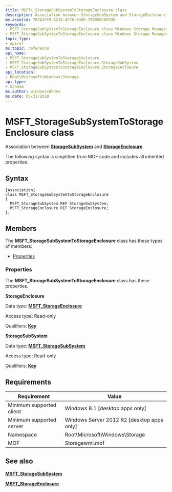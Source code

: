 ```yaml
---
title: MSFT\_StorageSubSystemToStorageEnclosure class
description: Association between StorageSubSystem and StorageEnclosure.
ms.assetid: 787A2FC9-A215-4F76-936E-709D5BC0FD30
keywords:
- MSFT_StorageSubSystemToStorageEnclosure class Windows Storage Management API
- MSFT_StorageSubSystemToStorageEnclosure class Windows Storage Management API , described
topic_type:
- apiref
ms.topic: reference
api_name:
- MSFT_StorageSubSystemToStorageEnclosure
- MSFT_StorageSubSystemToStorageEnclosure.StorageSubSystem
- MSFT_StorageSubSystemToStorageEnclosure.StorageEnclosure
api_location:
- Root\Microsoft\Windows\Storage
api_type:
- Schema
ms.author: windowssdkdev
ms.date: 05/31/2018
---
```


# MSFT\_StorageSubSystemToStorageEnclosure class

Association between [**StorageSubSystem**](msft-storagesubsystem.md) and [**StorageEnclosure**](msft-storageenclosure.md).

The following syntax is simplified from MOF code and includes all inherited properties.

## Syntax

``` syntax
[Association]
class MSFT_StorageSubSystemToStorageEnclosure
{
  MSFT_StorageSubSystem REF StorageSubSystem;
  MSFT_StorageEnclosure REF StorageEnclosure;
};
```

## Members

The **MSFT\_StorageSubSystemToStorageEnclosure** class has these types of members:

-   [Properties](#properties)

### Properties

The **MSFT\_StorageSubSystemToStorageEnclosure** class has these properties.

 

**StorageEnclosure**
   

Data type: **[**MSFT\_StorageEnclosure**](msft-storageenclosure.md)**
 

Access type: Read-only
 

Qualifiers: [**Key**](/windows/win32/wmisdk/standard-qualifiers)
 

 

**StorageSubSystem**
   

Data type: **[**MSFT\_StorageSubSystem**](msft-storagesubsystem.md)**
 

Access type: Read-only
 

Qualifiers: [**Key**](/windows/win32/wmisdk/standard-qualifiers)
 

 

## Requirements



| Requirement | Value |
|-------------------------------------|-------------------------------------------------------------------------------------------|
| Minimum supported client | Windows 8.1 \[desktop apps only\]                                              |
| Minimum supported server | Windows Server 2012 R2 \[desktop apps only\]                                   |
| Namespace                | Root\\Microsoft\\Windows\\Storage                                              |
| MOF                      |  Storagewmi.mof  |



## See also

 

[**MSFT\_StorageSubSystem**](msft-storagesubsystem.md)
 

[**MSFT\_StorageEnclosure**](msft-storageenclosure.md)
 

 

